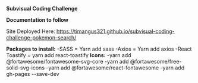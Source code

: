 **Subvisual Coding Challenge**

**Documentation to follow**

Site Deployed Here: https://timangus321.github.io/subvisual-coding-challenge-pokemon-search/




**Packages to install:**
-SASS = Yarn add sass
-Axios = Yarn add axios
-React Toastify = yarn add react-toastify
**Icons:**
-yarn add @fortawesome/fontawesome-svg-core
-yarn add @fortawesome/free-solid-svg-icons
-yarn add @fortawesome/react-fontawesome
-yarn add gh-pages --save-dev
